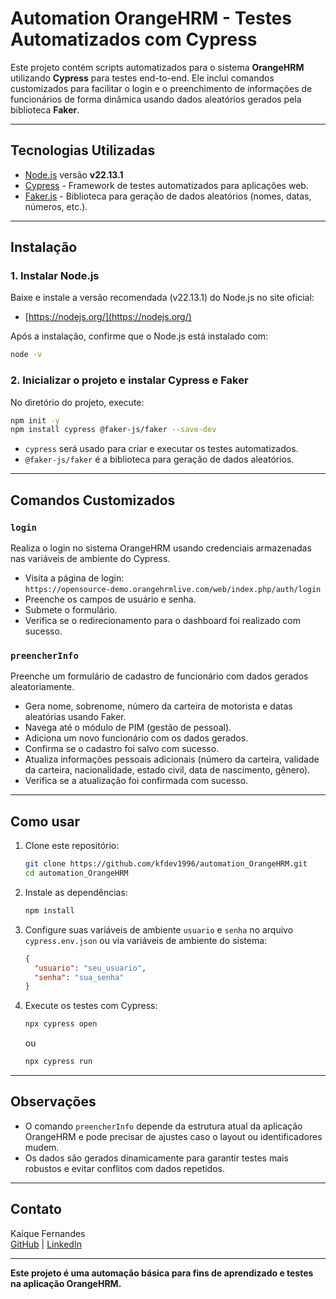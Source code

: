 
# Automation OrangeHRM - Testes Automatizados com Cypress

Este projeto contém scripts automatizados para o sistema **OrangeHRM** utilizando **Cypress** para testes end-to-end. Ele inclui comandos customizados para facilitar o login e o preenchimento de informações de funcionários de forma dinâmica usando dados aleatórios gerados pela biblioteca **Faker**.

---

## Tecnologias Utilizadas

- [Node.js](https://nodejs.org/) versão **v22.13.1**
- [Cypress](https://www.cypress.io/) - Framework de testes automatizados para aplicações web.
- [Faker.js](https://github.com/faker-js/faker) - Biblioteca para geração de dados aleatórios (nomes, datas, números, etc.).

---

## Instalação

### 1. Instalar Node.js

Baixe e instale a versão recomendada (v22.13.1) do Node.js no site oficial:

- [https://nodejs.org/](https://nodejs.org/)

Após a instalação, confirme que o Node.js está instalado com:

```bash
node -v
```

### 2. Inicializar o projeto e instalar Cypress e Faker

No diretório do projeto, execute:

```bash
npm init -y
npm install cypress @faker-js/faker --save-dev
```

- `cypress` será usado para criar e executar os testes automatizados.
- `@faker-js/faker` é a biblioteca para geração de dados aleatórios.

---

## Comandos Customizados

### `login`

Realiza o login no sistema OrangeHRM usando credenciais armazenadas nas variáveis de ambiente do Cypress.

- Visita a página de login:  
  `https://opensource-demo.orangehrmlive.com/web/index.php/auth/login`
- Preenche os campos de usuário e senha.
- Submete o formulário.
- Verifica se o redirecionamento para o dashboard foi realizado com sucesso.

### `preencherInfo`

Preenche um formulário de cadastro de funcionário com dados gerados aleatoriamente.

- Gera nome, sobrenome, número da carteira de motorista e datas aleatórias usando Faker.
- Navega até o módulo de PIM (gestão de pessoal).
- Adiciona um novo funcionário com os dados gerados.
- Confirma se o cadastro foi salvo com sucesso.
- Atualiza informações pessoais adicionais (número da carteira, validade da carteira, nacionalidade, estado civil, data de nascimento, gênero).
- Verifica se a atualização foi confirmada com sucesso.

---

## Como usar

1. Clone este repositório:
   ```bash
   git clone https://github.com/kfdev1996/automation_OrangeHRM.git
   cd automation_OrangeHRM
   ```
2. Instale as dependências:
   ```bash
   npm install
   ```
3. Configure suas variáveis de ambiente `usuario` e `senha` no arquivo `cypress.env.json` ou via variáveis de ambiente do sistema:
   ```json
   {
     "usuario": "seu_usuario",
     "senha": "sua_senha"
   }
   ```
4. Execute os testes com Cypress:
   ```bash
   npx cypress open
   ```
   ou
   ```bash
   npx cypress run
   ```

---

## Observações

- O comando `preencherInfo` depende da estrutura atual da aplicação OrangeHRM e pode precisar de ajustes caso o layout ou identificadores mudem.
- Os dados são gerados dinamicamente para garantir testes mais robustos e evitar conflitos com dados repetidos.

---

## Contato

Kaíque Fernandes  
[GitHub](https://github.com/kfdev1996) | [LinkedIn](https://www.linkedin.com/in/kaiquef/)

---

**Este projeto é uma automação básica para fins de aprendizado e testes na aplicação OrangeHRM.**
